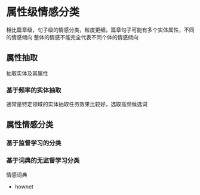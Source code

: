 # 属性级情感分类

相比篇章级，句子级的情感分类，粒度更细，篇章句子可能有多个实体属性，不同的情感倾向
整体的情感不能完全代表不同个体的情感倾向

## 属性抽取

抽取实体及其属性

### 基于频率的实体抽取

通常是特定领域的实体抽取任务效果比较好，选取高频候选词

## 属性情感分类

### 基于监督学习的分类

### 基于词典的无监督学习分类

情感词典

- hownet
